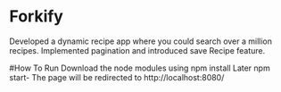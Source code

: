# Forkify

Developed a dynamic recipe app where you could search over a million recipes.
Implemented pagination and introduced save Recipe feature.

#How To Run
Download the node modules using npm install
Later npm start- The page will be redirected to http://localhost:8080/
